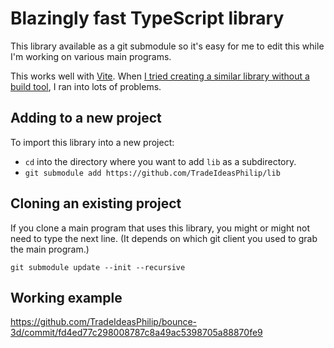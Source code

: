 # Blazingly fast TypeScript library

This library available as a git submodule so it's easy for me to edit this while I'm working on various main programs.

This works well with [Vite](https://vitejs.dev/).
When [I tried creating a similar library without a build tool](https://github.com/TradeIdeasPhilip/library), I ran into lots of problems.
## Adding to a new project
To import this library into a new project:
* `cd` into the directory where you want to add `lib` as a subdirectory.
* `git submodule add https://github.com/TradeIdeasPhilip/lib`
## Cloning an existing project
If you clone a main program that uses this library, you might or might not need to type the next line.
(It depends on which git client you used to grab the main program.)

`git submodule update --init --recursive`
## Working example
https://github.com/TradeIdeasPhilip/bounce-3d/commit/fd4ed77c298008787c8a49ac5398705a88870fe9